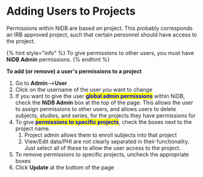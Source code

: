 # Adding Users to Projects

Permissions within NiDB are based on project. This probably corresponds an IRB approved project, such that certain personnel should have access to the project.

{% hint style="info" %}
To give permissions to other users, you must have **NiDB Admin** permissions.
{% endhint %}

**To add (or remove) a user's permissions to a project**

1. Go to **Admin**-->**User**
2. Click on the username of the user you want to change
3. If you want to give the user <mark style="color:blue;">**global admin permissions**</mark> within NiDB, check the **NiDB Admin** box at the top of the page. This allows the user to assign permissions to other users, and allows users to delete subjects, studies, and series, for the projects they have permissions for
4. To give <mark style="color:blue;">**permissions to specific projects**</mark>, check the boxes next to the project name.
   1. Project admin allows them to enroll subjects into that project
   2. View/Edit data/PHI are not clearly separated in their functionality. Just select all of these to allow the user access to the project.
5. To remove permissions to specific projects, uncheck the appropriate boxes
6. Click **Update** at the bottom of the page

